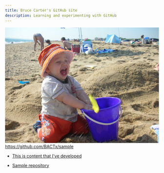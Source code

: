 ```yaml
---
title: Bruce Carter's GitHub site
description: Learning and experimenting with GitHub
---
```


![My Picture](/pics/229.JPG)
https://github.com/BACTx/sample
- [This is content that I've developed](/timeseries/index.md)

- [Sample repository](https://github.com/BACTx/sample)
